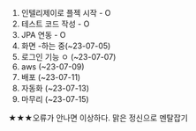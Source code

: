 1. 인텔리제이로 플젝 시작 - O
2. 테스트 코드 작성 - O
3. JPA 연동 - O
4. 화면 -하는 중(~23-07-05)
5. 로그인 기능 ㅇ (~23-07-07)
6. aws (~23-07-09)
7. 배포 (~23-07-11)
8. 자동화 (~23-07-13)
9. 마무리 (~23-07-15)

★★★오류가 안나면 이상하다. 맑은 정신으로 멘탈잡기


